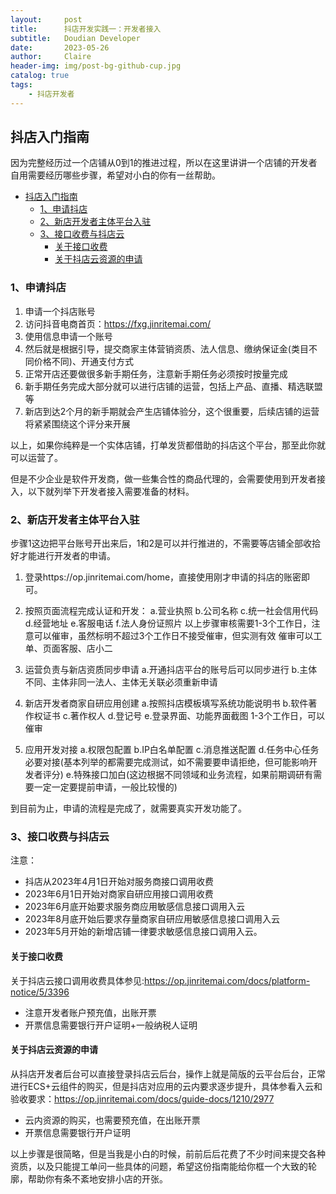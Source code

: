 ```yaml
---
layout:     post
title:      抖店开发实践一：开发者接入
subtitle:   Doudian Developer
date:       2023-05-26
author:     Claire
header-img: img/post-bg-github-cup.jpg
catalog: true
tags:
    - 抖店开发者
---
```


## 抖店入门指南

因为完整经历过一个店铺从0到1的推进过程，所以在这里讲讲一个店铺的开发者自用需要经历哪些步骤，希望对小白的你有一丝帮助。

- [抖店入门指南](#抖店入门指南)
  - [1、申请抖店](#1申请抖店)
  - [2、新店开发者主体平台入驻](#2新店开发者主体平台入驻)
  - [3、接口收费与抖店云](#3接口收费与抖店云)
    - [关于接口收费](#关于接口收费)
    - [关于抖店云资源的申请](#关于抖店云资源的申请)


### 1、申请抖店

1. 申请一个抖店账号
2. 访问抖音电商首页：https://fxg.jinritemai.com/
3. 使用信息申请一个账号
4. 然后就是根据引导，提交商家主体营销资质、法人信息、缴纳保证金(类目不同价格不同)、开通支付方式
5. 正常开店还要做很多新手期任务，注意新手期任务必须按时按量完成
6. 新手期任务完成大部分就可以进行店铺的运营，包括上产品、直播、精选联盟等
7. 新店到达2个月的新手期就会产生店铺体验分，这个很重要，后续店铺的运营将紧紧围绕这个评分来开展

以上，如果你纯粹是一个实体店铺，打单发货都借助的抖店这个平台，那至此你就可以运营了。

但是不少企业是软件开发商，做一些集合性的商品代理的，会需要使用到开发者接入，以下就列举下开发者接入需要准备的材料。

### 2、新店开发者主体平台入驻

步骤1这边把平台账号开出来后，1和2是可以并行推进的，不需要等店铺全部收拾好才能进行开发者的申请。

1. 登录https://op.jinritemai.com/home，直接使用刚才申请的抖店的账密即可。
2. 按照页面流程完成认证和开发：
    a.营业执照
    b.公司名称
    c.统一社会信用代码
    d.经营地址
    e.客服电话
    f.法人身份证照片
    以上步骤审核需要1-3个工作日，注意可以催审，虽然标明不超过3个工作日不接受催审，但实测有效
    催审可以工单、页面客服、店小二

3. 运营负责与新店资质同步申请
    a.开通抖店平台的账号后可以同步进行
    b.主体不同、主体非同一法人、主体无关联必须重新申请

4. 新店开发者商家自研应用创建
    a.按照抖店模板填写系统功能说明书
    b.软件著作权证书
    c.著作权人
    d.登记号
    e.登录界面、功能界面截图
    1-3个工作日，可以催审

5. 应用开发对接
    a.权限包配置
    b.IP白名单配置
    c.消息推送配置
    d.任务中心任务必要对接(基本列举的都需要完成测试，如不需要要申请拒绝，但可能影响开发者评分)
    e.特殊接口加白(这边根据不同领域和业务流程，如果前期调研有需要一定一定要提前申请，一般比较慢的)

到目前为止，申请的流程是完成了，就需要真实开发功能了。

### 3、接口收费与抖店云

注意：

- 抖店从2023年4月1日开始对服务商接口调用收费
- 2023年6月1日开始对商家自研应用接口调用收费
- 2023年6月底开始要求服务商应用敏感信息接口调用入云
- 2023年8月底开始后要求存量商家自研应用敏感信息接口调用入云
- 2023年5月开始的新增店铺一律要求敏感信息接口调用入云。

#### 关于接口收费

关于抖店云接口调用收费具体参见:https://op.jinritemai.com/docs/platform-notice/5/3396

- 注意开发者账户预充值，出账开票
- 开票信息需要银行开户证明+一般纳税人证明

#### 关于抖店云资源的申请

从抖店开发者后台可以直接登录抖店云后台，操作上就是简版的云平台后台，正常进行ECS+云组件的购买，但是抖店对应用的云内要求逐步提升，具体参看入云和验收要求：https://op.jinritemai.com/docs/guide-docs/1210/2977

- 云内资源的购买，也需要预充值，在出账开票
- 开票信息需要银行开户证明

以上步骤是很简略，但是当我是小白的时候，前前后后花费了不少时间来提交各种资质，以及只能提工单问一些具体的问题，希望这份指南能给你框一个大致的轮廓，帮助你有条不紊地安排小店的开张。
